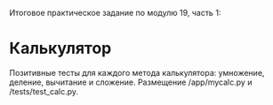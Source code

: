 Итоговое практическое задание по модулю 19, часть 1:
# Калькулятор
Позитивные тесты для каждого метода калькулятора: умножение, деление, вычитание и сложение. 
Размещение /app/mycalc.py и /tests/test_calc.py. 
